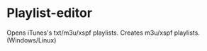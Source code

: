 # Playlist-editor
Opens iTunes's txt/m3u/xspf playlists. Creates m3u/xspf playlists. (Windows/Linux)
